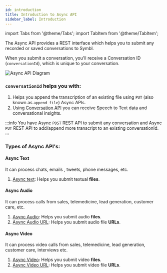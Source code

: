 ```yaml
---
id: introduction
title: Introduction to Async API
sidebar_label: Introduction
---
```


import Tabs from '@theme/Tabs';
import TabItem from '@theme/TabItem';

The Async API provides a REST interface which helps you to submit any recorded or saved conversations to Symbl.

When you submit a conversation, you'll receive a Conversation ID (`conversationId`), which is unique to your conversation.

![Async API Diagram](/img/asyncDiagram.png)

### `conversationId` helps you with:

1. Helps you append the transcription of an existing file using `PUT` (also known as `append file`)  Async APIs.  
2. Using [Conversation API](/docs/conversation-api/introduction) you can receive Speech to Text data and conversational insights.


:::info
You have Async `POST` REST API to submit any conversation and Async `PUT` REST API to add/append more transcript to an existing conversationId.
:::


### Types of Async API's:

#### Async Text
It can process chats, emails , tweets, phone messages, etc.
1. [Async text](/docs/async-api/overview/text/post-text): Helps you submit textual **files**.

#### Async Audio
It can process calls from sales, telemedicine, lead generation, customer care, etc.

1. [Async Audio](/docs/async-api/overview/audio/post-audio): Helps you submit audio **files**.  
2. [Async Audio URL](/docs/async-api/overview/audio/post-audio-url): Helps you submit audio file **URLs**.

#### Async Video
It can process video calls from sales, telemedicine, lead generation, customer care, interviews etc.

1. [Async Video](/docs/async-api/overview/video/post-video): Helps you submit video **files**.
2. [Async Video URL](/docs/async-api/overview/video/post-video-url): Helps you submit video file **URLs**.
